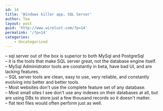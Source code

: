 ```yaml
---
id: 14
title: 'Windows killer app, SQL Server'
author: Tea
layout: post
guid: 'http://www.wirelust.com/?p=14'
permalink: '/?p=14'
categories:
    - Uncategorized
---
```


 – sql server out of the box is superior to both MySql and PostgreSql  
 – it is the tools that make SQL server great, not the database engine itself.  
 – MySql Administrator tools are constantly in beta, have bad UI, and are lacking features.  
 – SQL server tools are clean, easy to use, very reliable, and constantly evolving into better and better tools.  
 – Most websites don't use the complete feature set of any database.  
 – Most small sites I see don't use any indexes on their databases at all, but are using DBs to store just a few thousand records so it doesn't matter.  
 – flat text files would often perform just as well.
